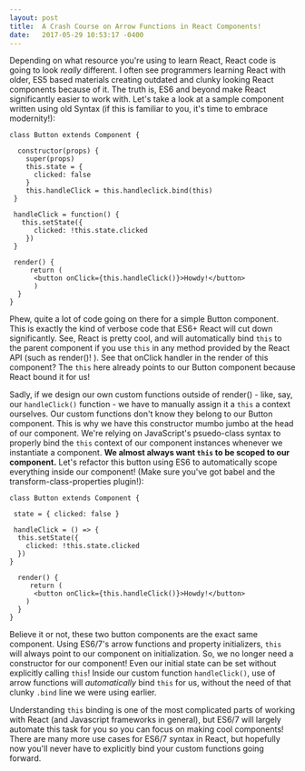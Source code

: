```yaml
---
layout: post
title:  A Crash Course on Arrow Functions in React Components!
date:   2017-05-29 10:53:17 -0400
---
```



Depending on what resource you're using to learn React, React code is going to look *really* different. I often see programmers learning React with older, ES5 based materials creating outdated and clunky looking React components because of it. The truth is, ES6 and beyond make React significantly easier to work with. Let's take a look at a sample component written using old Syntax (if this is familiar to you, it's time to embrace modernity!):

```
class Button extends Component {

  constructor(props) {
	super(props)
	this.state = {
	  clicked: false
	}
	this.handleClick = this.handleclick.bind(this)
 }
	
 handleClick = function() {
   this.setState({
	  clicked: !this.state.clicked
	})
 }
	
 render() {
	 return (
	  <button onClick={this.handleClick()}>Howdy!</button>
	  )
  }
}
```

Phew, quite a lot of code going on there for a simple Button component. This is exactly the kind of verbose code that ES6+ React will cut down significantly. See, React is pretty cool, and will automatically bind `this` to the parent component if you use `this` in any method provided by the React API (such as render()! ). See that onClick handler in the render of this component? The `this` here already points to our Button component because React bound it for us!

Sadly, if we design our own custom functions outside of render() - like, say, our `handleClick()` function - we have to manually assign it a `this` a context ourselves. Our custom functions don't know they belong to our Button component. This is why we have this constructor mumbo jumbo at the head of our component. We're relying on JavaScript's psuedo-class syntax to properly bind the `this` context of our component instances whenever we instantiate a component. **We almost always want `this` to be scoped to our component.** Let's refactor this button using ES6 to automatically scope everything inside our component! (Make sure you've got babel and the transform-class-properties plugin!):

```
class Button extends Component {

 state = { clicked: false }
	
 handleClick = () => {
  this.setState({
	clicked: !this.state.clicked
  })
}
	
  render() {
	 return (
	  <button onClick={this.handleClick()}>Howdy!</button>
	)
  }
}
```

Believe it or not, these two button components are the exact same component. Using ES6/7's arrow functions and property initializers, `this` will always point to our component on initialization. So, we no longer need a constructor for our component! Even our initial state can be set without explicitly calling `this`! Inside our custom function `handleClick()`, use of arrow functions will *automatically* bind `this` for us, without the need of that clunky `.bind` line we were using earlier. 

Understanding `this` binding is one of the most complicated parts of working with React (and Javascript frameworks in general), but ES6/7 will largely automate this task for you so you can focus on making cool components! There are many more use cases for ES6/7 syntax in React, but hopefully now you'll never have to explicitly bind your custom functions going forward.
